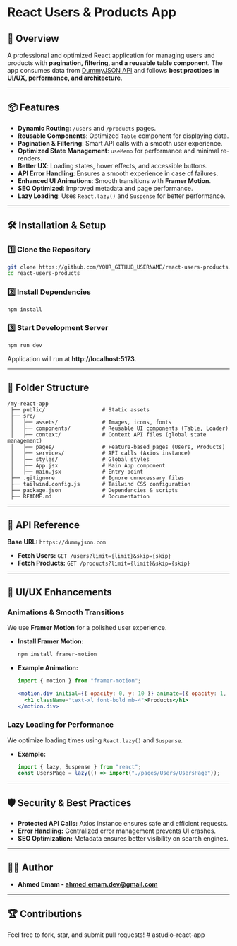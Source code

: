 # React Users & Products App

## 🚀 Overview
A professional and optimized React application for managing users and products with **pagination, filtering, and a reusable table component**. The app consumes data from [DummyJSON API](https://dummyjson.com/docs) and follows **best practices in UI/UX, performance, and architecture**.

---

## 📦 Features
- **Dynamic Routing**: `/users` and `/products` pages.
- **Reusable Components**: Optimized `Table` component for displaying data.
- **Pagination & Filtering**: Smart API calls with a smooth user experience.
- **Optimized State Management**: `useMemo` for performance and minimal re-renders.
- **Better UX**: Loading states, hover effects, and accessible buttons.
- **API Error Handling**: Ensures a smooth experience in case of failures.
- **Enhanced UI Animations**: Smooth transitions with **Framer Motion**.
- **SEO Optimized**: Improved metadata and page performance.
- **Lazy Loading**: Uses `React.lazy()` and `Suspense` for better performance.

---

## 🛠️ Installation & Setup

### 1️⃣ Clone the Repository
```sh
git clone https://github.com/YOUR_GITHUB_USERNAME/react-users-products.git
cd react-users-products
```

### 2️⃣ Install Dependencies
```sh
npm install
```

### 3️⃣ Start Development Server
```sh
npm run dev
```
Application will run at **http://localhost:5173**.

---

## 📂 Folder Structure
```
/my-react-app
 ├── public/                  # Static assets
 ├── src/
 │   ├── assets/              # Images, icons, fonts
 │   ├── components/          # Reusable UI components (Table, Loader)
 │   ├── context/             # Context API files (global state management)
 │   ├── pages/               # Feature-based pages (Users, Products)
 │   ├── services/            # API calls (Axios instance)
 │   ├── styles/              # Global styles
 │   ├── App.jsx              # Main App component
 │   ├── main.jsx             # Entry point
 ├── .gitignore               # Ignore unnecessary files
 ├── tailwind.config.js       # Tailwind CSS configuration
 ├── package.json             # Dependencies & scripts
 ├── README.md                # Documentation
```

---

## 🔗 API Reference
**Base URL:** `https://dummyjson.com`

- **Fetch Users:** `GET /users?limit={limit}&skip={skip}`
- **Fetch Products:** `GET /products?limit={limit}&skip={skip}`

---

## 🎨 UI/UX Enhancements
### **Animations & Smooth Transitions**
We use **Framer Motion** for a polished user experience.
- **Install Framer Motion:**
  ```sh
  npm install framer-motion
  ```
- **Example Animation:**
  ```jsx
  import { motion } from "framer-motion";
  
  <motion.div initial={{ opacity: 0, y: 10 }} animate={{ opacity: 1, y: 0 }} transition={{ duration: 0.5 }}>
    <h1 className="text-xl font-bold mb-4">Products</h1>
  </motion.div>
  ```

### **Lazy Loading for Performance**
We optimize loading times using `React.lazy()` and `Suspense`.
- **Example:**
  ```jsx
  import { lazy, Suspense } from "react";
  const UsersPage = lazy(() => import("./pages/Users/UsersPage"));
  ```

---

## 🛡️ Security & Best Practices
- **Protected API Calls:** Axios instance ensures safe and efficient requests.
- **Error Handling:** Centralized error management prevents UI crashes.
- **SEO Optimization:** Metadata ensures better visibility on search engines.

---

## 👨‍💻 Author
- **Ahmed Emam - ahmed.emam.dev@gmail.com**

---

## 🏆 Contributions
Feel free to fork, star, and submit pull requests!
 #   a s t u d i o - r e a c t - a p p  
 